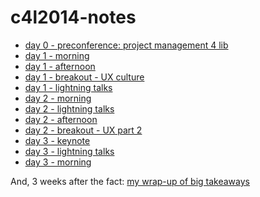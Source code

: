 c4l2014-notes
=============

 - [day 0 - preconference: project management 4 lib](pm4lib.md)
 - [day 1 - morning](day1-morning.md)
 - [day 1 - afternoon](day1-afternoon.md)
 - [day 1 - breakout - UX culture](day1-breakout.md)
 - [day 1 - lightning talks](day1-lightningtalks.md)
 - [day 2 - morning](day2-morning.md)
 - [day 2 - lightning talks](day2-lightningtalks.md)
 - [day 2 - afternoon](day2-afternoon.md)
 - [day 2 - breakout - UX part 2](day2-breakout.md)
 - [day 3 - keynote](day3-keynote.md)
 - [day 3 - lightning talks](day3-lightningtalks.md)
 - [day 3 - morning](day3-morning.md)


And, 3 weeks after the fact: [my wrap-up of big takeaways](wrapup.md)